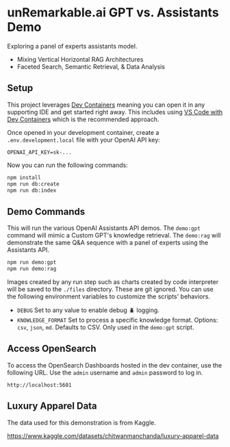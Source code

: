# unRemarkable.ai GPT vs. Assistants Demo

Exploring a panel of experts assistants model.

* Mixing Vertical Horizontal RAG Architectures
* Faceted Search, Semantic Retrieval, & Data Analysis

## Setup

This project leverages [Dev Containers](https://containers.dev/) meaning you can open it in any supporting IDE and get started right away. This includes using [VS Code with Dev Containers](https://www.youtube.com/watch?v=b1RavPr_878) which is the recommended approach.

Once opened in your development container, create a `.env.development.local` file with your OpenAI API key:

```
OPENAI_API_KEY=sk-...
```

Now you can run the following commands:

```bash
npm install
npm run db:create
npm run db:index
```

## Demo Commands

This will run the various OpenAI Assistants API demos. The `demo:gpt` command will mimic a Custom GPT's knowledge retrieval. The `demo:rag` will demonstrate the same Q&A sequence with a panel of experts using the Assistants API.

```bash
npm run demo:gpt
npm run demo:rag
```

Images created by any run step such as charts created by code interpreter will be saved to the `./files` directory. These are git ignored. You can use the following environment variables to customize the scripts' behaviors.

- `DEBUG` Set to any value to enable debug 🪲 logging.
- `KNOWLEDGE_FORMAT` Set to process a specific knowledge format. Options: `csv`, `json`, `md`. Defaults to CSV. Only used in the `demo:gpt` script.

## Access OpenSearch

To access the OpenSearch Dashboards hosted in the dev container, use the following URL. Use the `admin` username and `admin` password to log in.

```
http://localhost:5601
```

## Luxury Apparel Data

The data used for this demonstration is from Kaggle.

https://www.kaggle.com/datasets/chitwanmanchanda/luxury-apparel-data

